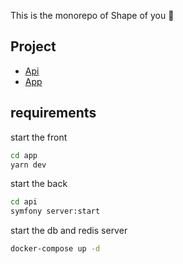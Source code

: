 This is the monorepo of Shape of you 💅

## Project

- [Api](./api/README.md)
- [App](./app/README.md)

## requirements

start the front

```bash
cd app
yarn dev
```

start the back

```bash
cd api
symfony server:start
```

start the db and redis server

```bash
docker-compose up -d
```
